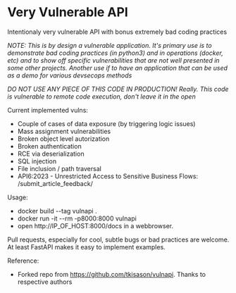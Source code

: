 # Very Vulnerable API
Intentionaly very vulnerable API with bonus extremely bad coding practices

*NOTE: This is by design a vulnerable application. It's primary use is to demonstrate bad coding practices (in python3) and in operations (docker, etc) and to show off specific vulnerabilities that are not well presented in some other projects. Another use if to have an application that can be used as a demo for various devsecops methods*

*DO NOT USE _ANY_ PIECE OF THIS CODE IN PRODUCTION! Really.*
*This code is vulnerable to remote code execution, don't leave it in the open*

Current implemented vulns:
* Couple of cases of data exposure (by triggering logic issues)
* Mass assignment vulnerabilities
* Broken object level autorization
* Broken authentication
* RCE via deserialization
* SQL injection
* File inclusion / path traversal
* API6:2023 - Unrestricted Access to Sensitive Business Flows: /submit_article_feedback/


Usage:
* docker build --tag vulnapi .
* docker run -it --rm -p8000:8000 vulnapi
* open http://IP_OF_HOST:8000/docs in a webbrowser. 

Pull requests, especially for cool, subtle bugs or bad practices are welcome. At least FastAPI makes it easy to implement examples. 


Reference:
- Forked repo from https://github.com/tkisason/vulnapi. Thanks to respective authors
